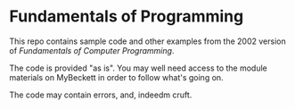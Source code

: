 # Fundamentals of Programming

This repo contains sample code and other examples from the 2002 version of *Fundamentals of
Computer Programming*.

The code is provided "as is". You may well need access to the module materials on MyBeckett in
order to follow what's going on.

The code may contain errors, and, indeedm cruft.
